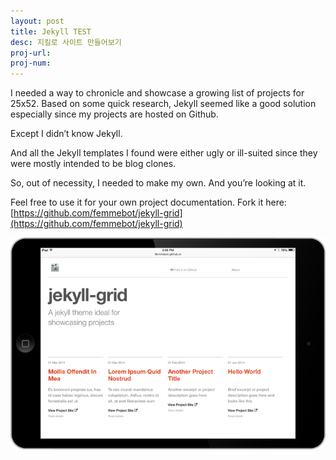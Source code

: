 ```yaml
---
layout: post
title: Jekyll TEST
desc: 지킬로 사이트 만들어보기
proj-url: 
proj-num: 
---
```


I needed a way to chronicle and showcase a growing list of projects for 25x52. Based on some quick research, Jekyll seemed like a good solution especially since my projects are hosted on Github.

Except I didn&rsquo;t know Jekyll.

And all the Jekyll templates I found were either ugly or ill-suited since they were mostly intended to be blog clones.

So, out of necessity, I needed to make my own. And you&rsquo;re looking at it.

Feel free to use it for your own project documentation. Fork it here: [https://github.com/femmebot/jekyll-grid](https://github.com/femmebot/jekyll-grid)

[![{{ page.title }}](../images/04-h.png)]( {{page.proj-url}})
